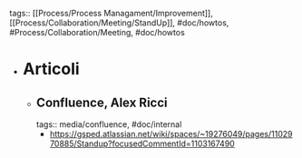 tags:: [[Process/Process Managament/Improvement]], [[Process/Collaboration/Meeting/StandUp]], #doc/howtos, #Process/Collaboration/Meeting, #doc/howtos

- # Articoli
	- ## Confluence, Alex Ricci
	  tags:: media/confluence, #doc/internal
		- https://gsped.atlassian.net/wiki/spaces/~19276049/pages/1102970885/Standup?focusedCommentId=1103167490